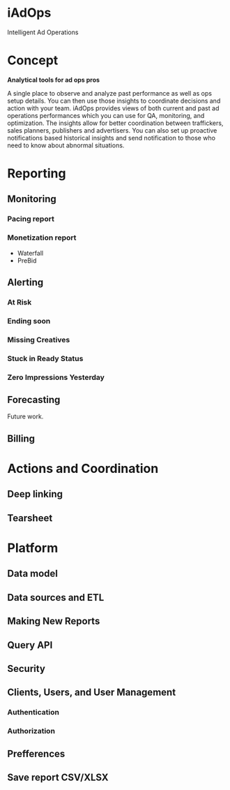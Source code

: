 # iAdOps

Intelligent Ad Operations

# Concept

**Analytical tools for ad ops pros**

A single place to observe and analyze past performance as well as ops setup details. You can then use those insights to coordinate decisions and action with your team. iAdOps provides views of both current and past ad operations performances which you can use for QA, monitoring, and optimization. The insights allow for better coordination between traffickers, sales planners, publishers and advertisers. You can also set up proactive notifications based historical insights and send notification to those who need to know about abnormal situations.

# Reporting

## Monitoring

### Pacing report

### Monetization report

* Waterfall
* PreBid

## Alerting

### At Risk

### Ending soon

### Missing Creatives

### Stuck in Ready Status

### Zero Impressions Yesterday

## Forecasting
Future work.

## Billing

# Actions and Coordination

## Deep linking

## Tearsheet

# Platform

## Data model

## Data sources and ETL

## Making New Reports

## Query API

## Security

## Clients, Users, and User Management

### Authentication

### Authorization

## Prefferences

## Save report CSV/XLSX
